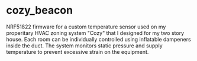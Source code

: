 # cozy_beacon

NRF51822 firmware for a custom temperature sensor used on my properitary HVAC zoning system "Cozy" that I designed for my two story house. Each room can be individually controlled using inflatable dampeners inside the duct.
The system monitors static pressure and supply temperature to prevent excessive strain on the equipment. 
